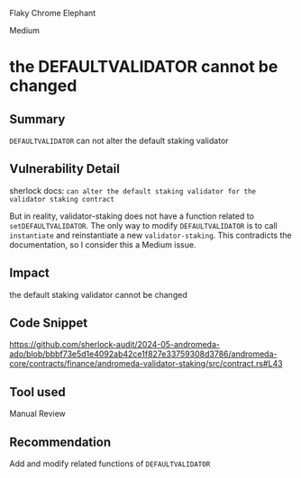 Flaky Chrome Elephant

Medium

# the DEFAULTVALIDATOR cannot be changed

## Summary

`DEFAULTVALIDATOR` can not alter the default staking validator

## Vulnerability Detail

sherlock docs: `can alter the default staking validator for the validator staking contract` 

But in reality, validator-staking does not have a function related to `setDEFAULTVALIDATOR`. The only way to modify `DEFAULTVALIDATOR` is to call `instantiate` and reinstantiate a new `validator-staking`. This contradicts the documentation, so I consider this a Medium issue.

## Impact

the default staking validator cannot be changed

## Code Snippet

https://github.com/sherlock-audit/2024-05-andromeda-ado/blob/bbbf73e5d1e4092ab42ce1f827e33759308d3786/andromeda-core/contracts/finance/andromeda-validator-staking/src/contract.rs#L43

## Tool used

Manual Review

## Recommendation

Add and modify related functions of `DEFAULTVALIDATOR`